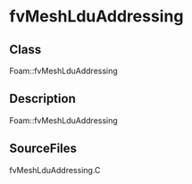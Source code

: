 # fvMeshLduAddressing 
## Class
Foam::fvMeshLduAddressing

## Description
Foam::fvMeshLduAddressing

## SourceFiles
fvMeshLduAddressing.C

